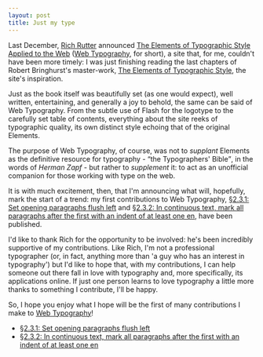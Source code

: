 ```yaml
---
layout: post
title: Just my type
---
```

Last December, [Rich Rutter][] announced [The Elements of Typographic Style Applied to the Web][Web Typography] ([Web Typography][], for short), a site that, for me, couldn't have been more timely: I was just finishing reading the last chapters of Robert Bringhurst's master-work, [The Elements of Typographic Style][Elements], the site's inspiration.

Just as the book itself was beautifully set (as one would expect), well written, entertaining, and generally a joy to behold, the same can be said of Web Typography. From the subtle use of Flash for the logotype to the carefully set table of contents, everything about the site reeks of typographic quality, its own distinct style echoing that of the original Elements. 

The purpose of Web Typography, of course, was not to _supplant_ Elements as the definitive resource for typography - <q>the Typographers' Bible</q>, in the words of <cite>Herman Zapf</cite>  - but rather to _supplement_ it: to act as an unofficial companion for those working with type on the web.

It is with much excitement, then, that I'm announcing what will, hopefully, mark the start of a trend: my first contributions to Web Typography, [§2.3.1: Set opening paragraphs flush left][WT §2.3.1] and [§2.3.2: In continuous text, mark all paragraphs after the first with an indent of at least one en][WT §2.3.2], have been published.

I'd like to thank Rich for the opportunity to be involved: he's been incredibly supportive of my contributions. Like Rich, I'm not a professional typographer (or, in fact, anything more than 'a guy who has an interest in typography') but I'd like to hope that, with my contributions, I can help someone out there fall in love with typography and, more specifically, its applications online. If just one person learns to love typography a little more thanks to something I contribute, I'll be happy.

So, I hope you enjoy what I hope will be the first of many contributions I make to [Web Typography][]!

* [§2.3.1: Set opening paragraphs flush left][WT §2.3.1]
* [§2.3.2: In continuous text, mark all paragraphs after the first with an indent of at least one en][WT §2.3.2]

[Rich Rutter]: http://clagnut.com/ "Richard Rutter's Clagnut.com"
[Web Typography]: http://webtypography.net/ "The Elements of Typographic Style Applied to the Web"
[Elements]: http://www.amazon.co.uk/Elements-Typographic-Style/dp/0881792055/ "Robert Bringhurst's 'The Elements of Typographic Style' (Hardcover) on Amazon UK"
[WT §2.3.1]: http://webtypography.net/Rhythm_and_Proportion/Blocks_and_Paragraphs/2.3.1/
[WT §2.3.2]: http://webtypography.net/Rhythm_and_Proportion/Blocks_and_Paragraphs/2.3.2/
